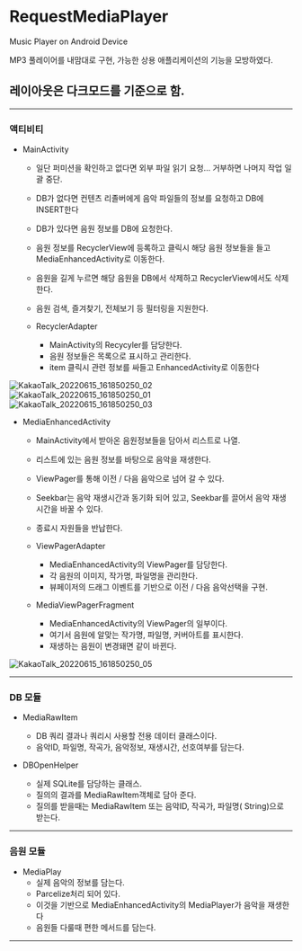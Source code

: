 # RequestMediaPlayer
Music Player on Android Device

MP3 풀레이어를 내맘대로 구현, 가능한 상용 애플리케이션의 기능을 모방하였다.
## 레이아웃은 다크모드를 기준으로 함.

<hr>

### 액티비티
- MainActivity
  - 일단 퍼미션을 확인하고 없다면 외부 파일 읽기 요청... 거부하면 나머지 작업 일괄 중단.
  - DB가 없다면 컨텐츠 리졸버에게 음악 파일들의 정보를 요청하고 DB에 INSERT한다
  - DB가 있다면 음원 정보를 DB에 요청한다.
  - 음원 정보를 RecyclerView에 등록하고 클릭시 해당 음원 정보들을 들고 MediaEnhancedActivity로 이동한다.
  - 음원을 길게 누르면 해당 음원을 DB에서 삭제하고 RecyclerView에서도 삭제한다.
  - 음원 검색, 즐겨찾기, 전체보기 등 필터링을 지원한다.

  - RecyclerAdapter
    - MainActivity의 Recycyler를 담당한다.
    - 음원 정보들은 목록으로 표시하고 관리한다.
    - item 클릭시 관련 정보를 싸들고 EnhancedActivity로 이동한다
    
![KakaoTalk_20220615_161850250_02](https://user-images.githubusercontent.com/100817401/173767692-9a4bf1c8-0367-4b7a-bc32-4ea14db929c6.jpg) ![KakaoTalk_20220615_161850250_01](https://user-images.githubusercontent.com/100817401/173767699-4144bcd6-f5e6-4232-b520-026f909ec871.jpg)
![KakaoTalk_20220615_161850250_03](https://user-images.githubusercontent.com/100817401/173767702-87f0a6dc-02bb-4e75-a5ca-558032fb310c.jpg)




- MediaEnhancedActivity
  - MainActivity에서 받아온 음원정보들을 담아서 리스트로 나열.
  - 리스트에 있는 음원 정보를 바탕으로 음악을 재생한다.
  - ViewPager를 통해 이전 / 다음 음악으로 넘어 갈 수 있다.
  - Seekbar는 음악 재생시간과 동기화 되어 있고, Seekbar를 끌어서 음악 재생시간을 바꿀 수 있다.
  - 종료시 자원들을 반납한다.

  - ViewPagerAdapter
    - MediaEnhancedActivity의 ViewPager를 담당한다.
    - 각 음원의 이미지, 작가명, 파일명을 관리한다.
    - 뷰페이저의 드래그 이벤트를 기반으로 이전 / 다음 음악선택을 구현.

  - MediaViewPagerFragment
    - MediaEnhancedActivity의 ViewPager의 일부이다.
    - 여기서 음원에 알맞는 작가명, 파일명, 커버아트를 표시한다.
    - 재생하는 음원이 변경돼면 같이 바뀐다.

![KakaoTalk_20220615_161850250_05](https://user-images.githubusercontent.com/100817401/173767605-762e62ee-c99c-4fdb-9e85-5a9c16ee5298.jpg)

  
<hr>

### DB 모듈
 
- MediaRawItem
  - DB 쿼리 결과나 쿼리시 사용할 전용 데이터 클래스이다.
  - 음악ID, 파일명, 작곡가, 음악정보, 재생시간, 선호여부를 담는다.

- DBOpenHelper
  - 실제 SQLite를 담당하는 클래스.
  - 질의의 결과를 MediaRawItem객체로 담아 준다.
  - 질의를 받을때는 MediaRawItem 또는 음악ID, 작곡가, 파일명( String)으로 받는다.

<hr>

### 음원 모듈
  - MediaPlay
    - 실제 음악의 정보를 담는다.
    - Parcelize처리 되어 있다.
    - 이것을 기반으로 MediaEnhancedActivity의 MediaPlayer가 음악을 재생한다
    - 음원들 다룰때 편한 메서드를 담는다.

<hr>

